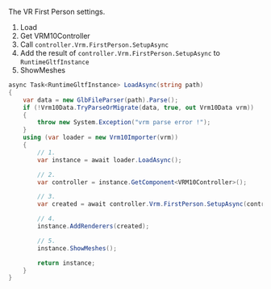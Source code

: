 The VR First Person settings.

1. Load
2. Get VRM10Controller
3. Call `controller.Vrm.FirstPerson.SetupAsync`
4. Add the result of `controller.Vrm.FirstPerson.SetupAsync` to `RuntimeGltfInstance`
5. ShowMeshes

```cs
async Task<RuntimeGltfInstance> LoadAsync(string path)
{
    var data = new GlbFileParser(path).Parse();
    if (!Vrm10Data.TryParseOrMigrate(data, true, out Vrm10Data vrm))
    {
        throw new System.Exception("vrm parse error !");
    }
    using (var loader = new Vrm10Importer(vrm))
    {
        // 1.
        var instance = await loader.LoadAsync();

        // 2.
        var controller = instance.GetComponent<VRM10Controller>();

        // 3.
        var created = await controller.Vrm.FirstPerson.SetupAsync(controller.gameObject);

        // 4.
        instance.AddRenderers(created);

        // 5.
        instance.ShowMeshes();

        return instance;
    }
}
```
